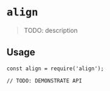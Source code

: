 # `align`

> TODO: description

## Usage

```
const align = require('align');

// TODO: DEMONSTRATE API
```
